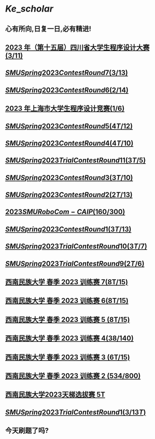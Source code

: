 # $Ke\_scholar$

## 心有所向,日复一日,必有精进!

## [2023 年（第十五届）四川省大学生程序设计大赛 (3/11)](https://www.cnblogs.com/Kescholar/p/17506796.html)

## [$SMU Spring 2023 Contest Round 7(3/13)$](https://www.cnblogs.com/Kescholar/p/17506290.html)

## [$SMU Spring 2023 Contest Round 6(2/14)$](https://www.cnblogs.com/Kescholar/p/17501377.html)

## [2023 年上海市大学生程序设计竞赛$(1/6)$](https://www.cnblogs.com/Kescholar/p/17506710.html)

## [$SMU Spring 2023 Contest Round 5 (4T/12)$](https://www.cnblogs.com/Kescholar/p/17450509.html)

## [$SMU Spring 2023 Contest Round 4 (4T/10)$](https://www.cnblogs.com/Kescholar/p/17450256.html)

## [$SMU Spring 2023 Trial Contest Round 11 (3T/5)$](https://www.cnblogs.com/Kescholar/p/17449774.html)

## [$SMU Spring 2023 Contest Round 3(3T/10)$](https://www.cnblogs.com/Kescholar/p/17399126.html)

## [$SMU Spring 2023 Contest Round 2(2T/13)$](https://www.cnblogs.com/Kescholar/p/17399112.html)

## [$2023 SMU RoboCom-CAIP(160/300)$](https://www.cnblogs.com/Kescholar/p/17399141.html)

## [$SMU Spring 2023 Contest Round 1(3T/13)$](https://www.cnblogs.com/Kescholar/p/17399105.html)

## [$SMU Spring 2023 Trial Contest Round 10 (3T/7)$](https://www.cnblogs.com/Kescholar/p/17372679.html)

## [$SMU Spring 2023 Trial Contest Round 9(2T/6)$](https://www.cnblogs.com/Kescholar/p/17354405.html#top)

## [西南民族大学 春季 2023 训练赛 7(8T/15)](https://www.cnblogs.com/Kescholar/p/17323544.html)

## [西南民族大学 春季 2023 训练赛 6(8T/15)](https://www.cnblogs.com/Kescholar/p/17308279.html)

## [西南民族大学 春季 2023 训练赛 5 (8T/15)](https://www.cnblogs.com/Kescholar/p/17308253.html#top)

## [西南民族大学 春季 2023 训练赛 4(38/140)](https://www.cnblogs.com/Kescholar/p/17288773.html)

## [西南民族大学 春季 2023 训练赛 3 (6T/15)](https://www.cnblogs.com/Kescholar/p/17285022.html)

## [西南民族大学 春季 2023 训练赛 2 (534/800)](https://www.cnblogs.com/Kescholar/p/17272106.html)

## [西南民族大学2023天梯选拔赛 5T](https://www.cnblogs.com/Kescholar/p/17263585.html)

## [$SMU Spring 2023 Trial Contest Round 1 (3/13T)$](https://www.cnblogs.com/Kescholar/p/17242189.html)

## 今天刷题了吗?

